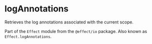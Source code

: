 # logAnnotations

Retrieves the log annotations associated with the current scope.

Part of the `Effect` module from the `@effect/io` package. Also known as `Effect.logAnnotations`.
